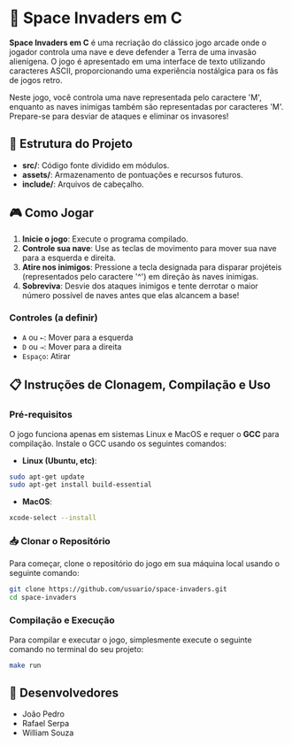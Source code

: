 # 👾 Space Invaders em C

**Space Invaders em C** é uma recriação do clássico jogo arcade onde o jogador controla uma nave e deve defender a Terra de uma invasão alienígena. O jogo é apresentado em uma interface de texto utilizando caracteres ASCII, proporcionando uma experiência nostálgica para os fãs de jogos retro.

Neste jogo, você controla uma nave representada pelo caractere 'M', enquanto as naves inimigas também são representadas por caracteres 'M'. Prepare-se para desviar de ataques e eliminar os invasores!

## 📁 Estrutura do Projeto

- **src/**: Código fonte dividido em módulos.
- **assets/**: Armazenamento de pontuações e recursos futuros.
- **include/**: Arquivos de cabeçalho.

## 🎮 Como Jogar

1. **Inicie o jogo**: Execute o programa compilado.
2. **Controle sua nave**: Use as teclas de movimento para mover sua nave para a esquerda e direita.
3. **Atire nos inimigos**: Pressione a tecla designada para disparar projéteis (representados pelo caractere '^') em direção às naves inimigas.
4. **Sobreviva**: Desvie dos ataques inimigos e tente derrotar o maior número possível de naves antes que elas alcancem a base!

### Controles (a definir)
- `A` ou `←`: Mover para a esquerda
- `D` ou `→`: Mover para a direita
- `Espaço`: Atirar

## 📋 Instruções de Clonagem, Compilação e Uso

### Pré-requisitos

O jogo funciona apenas em sistemas Linux e MacOS e requer o **GCC** para compilação. Instale o GCC usando os seguintes comandos:

- **Linux (Ubuntu, etc)**:
```bash
sudo apt-get update
sudo apt-get install build-essential
```

- **MacOS**:
```bash
xcode-select --install
```

### 📥 Clonar o Repositório
Para começar, clone o repositório do jogo em sua máquina local usando o seguinte comando:

```bash
git clone https://github.com/usuario/space-invaders.git
cd space-invaders
```

### Compilação e Execução

Para compilar e executar o jogo, simplesmente execute o seguinte comando no terminal do seu projeto:

```bash
make run
```

## 🤝 Desenvolvedores
- João Pedro
- Rafael Serpa
- William Souza
